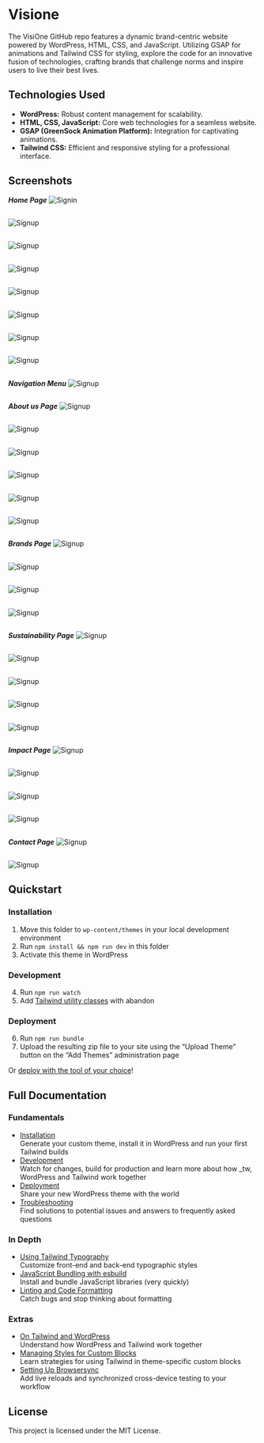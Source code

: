 # Visione

The VisiOne GitHub repo features a dynamic brand-centric website powered by WordPress, HTML, CSS, and JavaScript. Utilizing GSAP for animations and Tailwind CSS for styling, explore the code for an innovative fusion of technologies, crafting brands that challenge norms and inspire users to live their best lives.

## Technologies Used

- **WordPress:** Robust content management for scalability.
- **HTML, CSS, JavaScript:** Core web technologies for a seamless website.
- **GSAP (GreenSock Animation Platform):** Integration for captivating animations.
- **Tailwind CSS:** Efficient and responsive styling for a professional interface.

## Screenshots

***Home Page***
![Signin](/screenshots/home.png)
##
![Signup](/screenshots/home1.png)
##
![Signup](/screenshots/home2.png)
##
![Signup](/screenshots/home3.png)
##
![Signup](/screenshots/home4.png)
##
![Signup](/screenshots/home5.png)
##
![Signup](/screenshots/home6.png)
##
![Signup](/screenshots/home7.png)
##

***Navigation Menu***
![Signup](/screenshots/navmenu.png)
##

***About us Page***
![Signup](/screenshots/about.png)
##
![Signup](/screenshots/about1.png)
##
![Signup](/screenshots/about2.png)
##
![Signup](/screenshots/about3.png)
##
![Signup](/screenshots/about4.png)
##
![Signup](/screenshots/about5.png)
##

***Brands Page***
![Signup](/screenshots/brands.png)
##
![Signup](/screenshots/brands1.png)
##
![Signup](/screenshots/brands2.png)
##
![Signup](/screenshots/brands3.png)
##

***Sustainability Page***
![Signup](/screenshots/sustain.png)
##
![Signup](/screenshots/sustain1.png)
##
![Signup](/screenshots/sustain2.png)
##
![Signup](/screenshots/sustain3.png)
##
![Signup](/screenshots/sustain4.png)
##

***Impact Page***
![Signup](/screenshots/impact.png)
##
![Signup](/screenshots/impact1.png)
##
![Signup](/screenshots/impact2.png)
##
![Signup](/screenshots/impact3.png)
##

***Contact Page***
![Signup](/screenshots/contact.png)
##
![Signup](/screenshots/contact1.png)

## Quickstart

### Installation

1. Move this folder to `wp-content/themes` in your local development environment
2. Run `npm install && npm run dev` in this folder
3. Activate this theme in WordPress

### Development

4. Run `npm run watch`
5. Add [Tailwind utility classes](https://tailwindcss.com/docs/utility-first) with abandon

### Deployment

6. Run `npm run bundle`
7. Upload the resulting zip file to your site using the “Upload Theme” button on the “Add Themes” administration page

Or [deploy with the tool of your choice](https://underscoretw.com/docs/deployment/#h-other-deployment-options)!

## Full Documentation

### Fundamentals

* [Installation](https://underscoretw.com/docs/installation/)  
  Generate your custom theme, install it in WordPress and run your first Tailwind builds
* [Development](https://underscoretw.com/docs/development/)  
  Watch for changes, build for production and learn more about how _tw, WordPress and Tailwind work together
* [Deployment](https://underscoretw.com/docs/deployment/)  
  Share your new WordPress theme with the world
* [Troubleshooting](https://underscoretw.com/docs/troubleshooting/)  
  Find solutions to potential issues and answers to frequently asked questions

### In Depth

* [Using Tailwind Typography](https://underscoretw.com/docs/tailwind-typography/)  
  Customize front-end and back-end typographic styles
* [JavaScript Bundling with esbuild](https://underscoretw.com/docs/esbuild/)  
  Install and bundle JavaScript libraries (very quickly)
* [Linting and Code Formatting](https://underscoretw.com/docs/linting-code-formatting/)  
  Catch bugs and stop thinking about formatting

### Extras

* [On Tailwind and WordPress](https://underscoretw.com/docs/wordpress-tailwind/)  
  Understand how WordPress and Tailwind work together
* [Managing Styles for Custom Blocks](https://underscoretw.com/docs/custom-blocks/)  
  Learn strategies for using Tailwind in theme-specific custom blocks
* [Setting Up Browsersync](https://underscoretw.com/docs/browsersync/)  
  Add live reloads and synchronized cross-device testing to your workflow

## License

This project is licensed under the MIT License.
